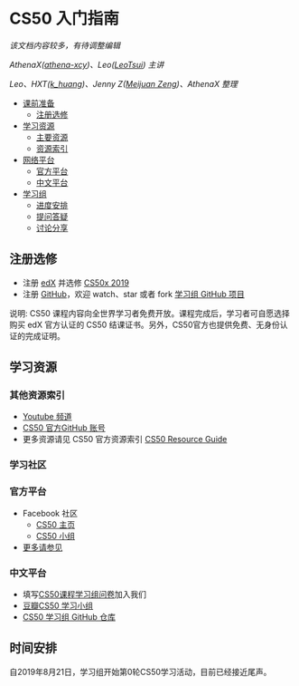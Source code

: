 # CS50 入门指南

_该文档内容较多，有待调整编辑_

_AthenaX([athena-xcy](https://www.github.com/athena-xcy))、Leo([LeoTsui](https://www.github.com/LeoTsui)) 主讲_

_Leo、HXT([k_huang](https://github.com/karen-huangxt))、Jenny Z([Meijuan Zeng](https://github.com/tomato018))、AthenaX 整理_

- [课前准备](#课前准备)
  - [注册选修](#注册选修)
- [学习资源](#学习资源)
  - [主要资源](#主要资源)
  - [资源索引](#资源索引)
- [网络平台](#网络平台)
  - [官方平台](#官方平台)
  - [中文平台](#中文平台)
- [学习组](#学习组)
  - [进度安排](#进度安排)
  - [提问答疑](#提问答疑)
  - [讨论分享](#讨论分享)

## 注册选修

* 注册 [edX](https://edx.org) 并选修 [CS50x 2019](https://www.edx.org/course/cs50s-introduction-to-computer-science)
* 注册 [GitHub](https://github.com)，欢迎 watch、star 或者 fork [学习组 GitHub 项目](https://github.com/athena-xcy/CS50-Study-Group) 

说明: CS50 课程内容向全世界学习者免费开放。课程完成后，学习者可自愿选择购买 edX 官方认证的 CS50 结课证书。另外，CS50官方也提供免费、无身份认证的完成证明。

## 学习资源

### 其他资源索引

* [Youtube 频道](https://www.youtube.com/user/cs50tv)
* [CS50 官方GitHub 账号](https://github.com/cs50)
* 更多资源请见 CS50 官方资源索引 [CS50 Resource Guide](https://cs50.harvard.edu/college/2019/fall/guide.pdf) 

### 学习社区

### 官方平台

* Facebook 社区
    * [CS50 主页](https://www.facebook.com/cs50)
    * [CS50 小组](https://www.facebook.com/groups/cs50)
* [更多请参见](https://courses.edx.org/courses/course-v1:HarvardX+CS50+X/a7ec0c0a7b6e460f877da0734811c4cd/)

### 中文平台

* 填写[CS50课程学习组问卷](http://wjx.cn/jq/43792277.aspx)加入我们
* [豆瓣CS50 学习小组](https://www.douban.com/group/cs50)
* [CS50 学习组 GitHub 仓库](https://github.com/athena-xcy/CS50-Study-Group)

## 时间安排

自2019年8月21日，学习组开始第0轮CS50学习活动，目前已经接近尾声。